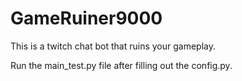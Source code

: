 # GameRuiner9000
This is a twitch chat bot that ruins your gameplay.

Run the main_test.py file after filling out the config.py.
